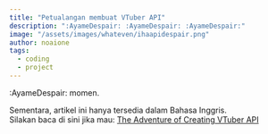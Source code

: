 ```yaml
---
title: "Petualangan membuat VTuber API"
description: ":AyameDespair: :AyameDespair: :AyameDespair:"
image: "/assets/images/whateven/ihaapidespair.png"
author: noaione
tags:
  - coding
  - project
---
```


:AyameDespair: momen.

<!--more-->

Sementara, artikel ini hanya tersedia dalam Bahasa Inggris.<br />
Silakan baca di sini jika mau: [The Adventure of Creating VTuber API](/en/posts/adventure-of-ihaapi)

